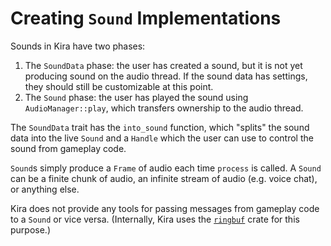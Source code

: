 # Creating `Sound` Implementations

Sounds in Kira have two phases:
1. The `SoundData` phase: the user has created a sound, but it is
not yet producing sound on the audio thread. If the sound data has
settings, they should still be customizable at this point.
2. The `Sound` phase: the user has played the sound using
`AudioManager::play`, which transfers ownership to the audio thread.

The `SoundData` trait has the `into_sound` function, which "splits"
the sound data into the live `Sound` and a `Handle` which the user
can use to control the sound from gameplay code.

`Sound`s simply produce a `Frame` of audio each time `process` is
called. A `Sound` can be a finite chunk of audio, an infinite stream
of audio (e.g. voice chat), or anything else.

Kira does not provide any tools for passing messages from gameplay
code to a `Sound` or vice versa. (Internally, Kira uses the
[`ringbuf`](https://crates.io/crates/ringbuf) crate for this purpose.)
